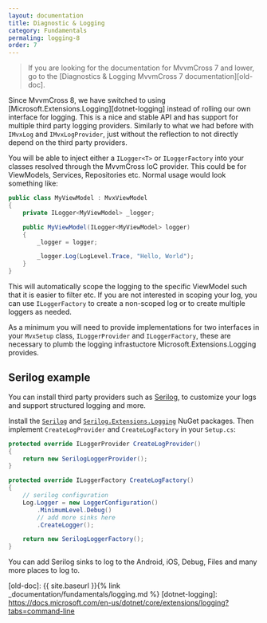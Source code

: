 ```yaml
---
layout: documentation
title: Diagnostic & Logging
category: Fundamentals
permaling: logging-8
order: 7
---
```


> If you are looking for the documentation for MvvmCross 7 and lower, go to the [Diagnostics & Logging MvvmCross 7 documentation][old-doc].

Since MvvmCross 8, we have switched to using [Microsoft.Extensions.Logging][dotnet-logging] instead of rolling our own interface for logging.
This is a nice and stable API and has support for multiple third party logging providers. Similarly to what we had before with `IMvxLog` and `IMvxLogProvider`, just without the reflection to not directly depend on the third party providers.

You will be able to inject either a `ILogger<T>` or `ILoggerFactory` into your classes resolved through the MvvmCross IoC provider. This could be for ViewModels, Services, Repositories etc. Normal usage would look something like:

```csharp
public class MyViewModel : MvxViewModel
{
    private ILogger<MyViewModel> _logger;

    public MyViewModel(ILogger<MyViewModel> logger)
    {
        _logger = logger;

        _logger.Log(LogLevel.Trace, "Hello, World");
    }
}
```

This will automatically scope the logging to the specific ViewModel such that it is easier to filter etc. If you are not interested in scoping your log, you can use `ILoggerFactory` to create a non-scoped log or to create multiple loggers as needed.

As a minimum you will need to provide implementations for two interfaces in your `MvxSetup` class, `ILoggerProvider` and `ILoggerFactory`, these are necessary to plumb the logging
infrastuctore Microsoft.Extensions.Logging provides.

## Serilog example

You can install third party providers such as [Serilog][serilog], to customize your logs and support structured logging and more.

Install the [`Serilog`][serilog-nuget] and [`Serilog.Extensions.Logging`][serilog-mel] NuGet packages. Then implement `CreateLogProvider` and `CreateLogFactory` in your `Setup.cs`:

```csharp
protected override ILoggerProvider CreateLogProvider()
{
    return new SerilogLoggerProvider();
}

protected override ILoggerFactory CreateLogFactory()
{
    // serilog configuration
    Log.Logger = new LoggerConfiguration()
        .MinimumLevel.Debug()
        // add more sinks here
        .CreateLogger();

    return new SerilogLoggerFactory();
}
```

You can add Serilog sinks to log to the Android, iOS, Debug, Files and many more places to log to.

[serilog]: https://serilog.net/
[serilog-nuget]: https://www.nuget.org/packages/Serilog
[serilog-mel]: https://www.nuget.org/packages/Serilog.Extensions.Logging
[old-doc]: {{ site.baseurl }}{% link _documentation/fundamentals/logging.md %}
[dotnet-logging]: https://docs.microsoft.com/en-us/dotnet/core/extensions/logging?tabs=command-line